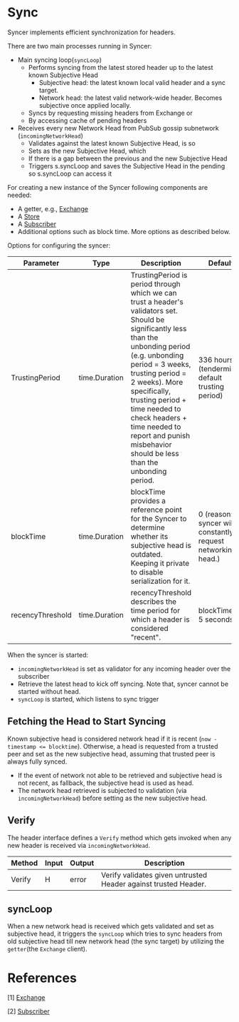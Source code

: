 # Sync

Syncer implements efficient synchronization for headers.

There are two main processes running in Syncer:

* Main syncing loop(`syncLoop`)
  * Performs syncing from the latest stored header up to the latest known Subjective Head
    * Subjective head: the latest known local valid header and a sync target.
    * Network head: the latest valid network-wide header. Becomes subjective once applied locally.
  * Syncs by requesting missing headers from Exchange or
  * By accessing cache of pending headers
* Receives every new Network Head from PubSub gossip subnetwork (`incomingNetworkHead`)
  * Validates against the latest known Subjective Head, is so
  * Sets as the new Subjective Head, which
  * If there is a gap between the previous and the new Subjective Head
  * Triggers s.syncLoop and saves the Subjective Head in the pending so s.syncLoop can access it

For creating a new instance of the Syncer following components are needed:

* A getter, e.g., [Exchange][exchange]
* A [Store][store]
* A [Subscriber][subscriber]
* Additional options such as block time. More options as described below.

Options for configuring the syncer:

|Parameter|Type|Description|Default|
|--|--|--|--|
| TrustingPeriod | time.Duration | TrustingPeriod is period through which we can trust a header's validators set. Should be significantly less than the unbonding period (e.g. unbonding period = 3 weeks, trusting period = 2 weeks). More specifically, trusting period + time needed to check headers + time needed to report and punish misbehavior should be less than the unbonding period. | 336 hours (tendermint's default trusting period) |
| blockTime | time.Duration | blockTime provides a reference point for the Syncer to determine whether its subjective head is outdated. Keeping it private to disable serialization for it. | 0 (reason: syncer will constantly request networking head.) |
| recencyThreshold | time.Duration | recencyThreshold describes the time period for which a header is considered "recent". | blockTime + 5 seconds |

When the syncer is started:

* `incomingNetworkHead` is set as validator for any incoming header over the subscriber
* Retrieve the latest head to kick off syncing. Note that, syncer cannot be started without head.
* `syncLoop` is started, which listens to sync trigger

## Fetching the Head to Start Syncing

Known subjective head is considered network head if it is recent (`now - timestamp <= blocktime`). Otherwise, a head is requested from a trusted peer and set as the new subjective head, assuming that trusted peer is always fully synced.

* If the event of network not able to be retrieved and subjective head is not recent, as fallback, the subjective head is used as head.
* The network head retrieved is subjected to validation (via `incomingNetworkHead`) before setting as the new subjective head.

## Verify

The header interface defines a `Verify` method which gets invoked when any new header is received via `incomingNetworkHead`.

|Method|Input|Output|Description|
|--|--|--|--|
| Verify | H | error | Verify validates given untrusted Header against trusted Header. |

## syncLoop

When a new network head is received which gets validated and set as subjective head, it triggers the `syncLoop` which tries to sync headers from old subjective head till new network head (the sync target) by utilizing the `getter`(the `Exchange` client).

# References

[1] [Exchange][exchange]

[2] [Subscriber][subscriber]

[exchange]: https://github.com/celestiaorg/go-header/blob/main/p2p/exchange.go
[subscriber]: https://github.com/celestiaorg/go-header/blob/main/p2p/subscriber.go
[store]: https://github.com/celestiaorg/go-header/blob/main/store/store.md
